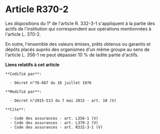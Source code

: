 # Article R370-2

Les dispositions du 1° de l'article R. 332-3-1 s'appliquent à la partie des actifs de l'institution qui correspondent aux
opérations mentionnées à l'article L. 370-2. 

En outre, l'ensemble des valeurs émises, prêts obtenus ou garantis et dépôts placés auprès des organismes d'un même groupe au
sens de l'article L. 356-1 ne peut dépasser 10 % de ladite partie d'actifs.

**Liens relatifs à cet article**

	**Codifié par**:

	  - Décret n°76-667 du 16 juillet 1976

	**Modifié par**:

	  - Décret n°2015-513 du 7 mai 2015 - art. 10 (V)

	**Cite**:

	  - Code des assurances - art. L356-1 (V)
	  - Code des assurances - art. L370-2 (V)
	  - Code des assurances - art. R332-3-1 (V)
